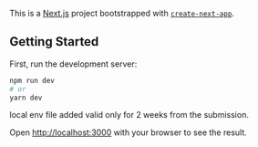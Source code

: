 This is a [Next.js](https://nextjs.org/) project bootstrapped with [`create-next-app`](https://github.com/vercel/next.js/tree/canary/packages/create-next-app).

## Getting Started

First, run the development server:

```bash
npm run dev
# or
yarn dev
```

local env file added valid only for 2 weeks from the submission.

Open [http://localhost:3000](http://localhost:3000) with your browser to see the result.

